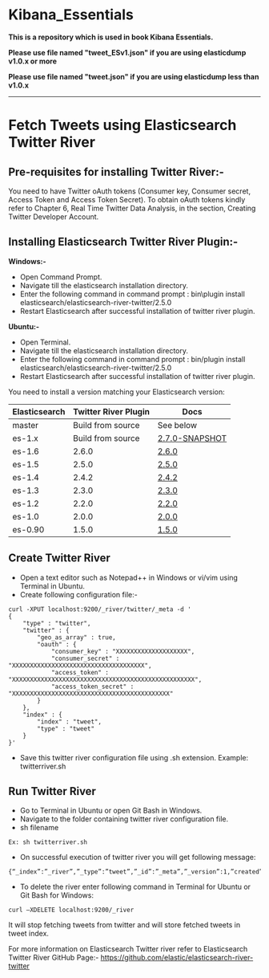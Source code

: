# Kibana_Essentials
**This is a repository which is used in book Kibana Essentials.**

**Please use file named "tweet_ESv1.json"  if you are using elasticdump v1.0.x or more**

**Please use file named "tweet.json"  if you are using elasticdump less than v1.0.x**

----


Fetch Tweets using Elasticsearch Twitter River
==================================

Pre-requisites for installing Twitter River:-
-------------

You need to have Twitter oAuth tokens  (Consumer key, Consumer secret, Access Token and Access Token Secret). To obtain oAuth tokens kindly refer to Chapter 6, Real Time Twitter Data Analysis, in the section, Creating Twitter Developer Account.

Installing Elasticsearch Twitter River Plugin:-
------------

**Windows:-**
* Open Command Prompt.
*	Navigate till the elasticsearch installation directory.
*	Enter  the following command in command prompt : bin\plugin install elasticsearch/elasticsearch-river-twitter/2.5.0
*	Restart Elasticsearch after successful installation of twitter river plugin.

**Ubuntu:-**
*	Open Terminal.
*	Navigate till the elasticsearch installation directory.
*	Enter  the following command in command prompt : bin/plugin install elasticsearch/elasticsearch-river-twitter/2.5.0 
*	Restart Elasticsearch after successful installation of twitter river plugin.

You need to install a version matching your Elasticsearch version:

|       Elasticsearch    |Twitter River Plugin|                                                            Docs                                                                   |
|------------------------|-------------------|------------------------------------------------------------------------------------------------------------------------------------|
|    master              | Build from source | See below                                                                                                                          |
|    es-1.x              | Build from source  | [2.7.0-SNAPSHOT](https://github.com/elasticsearch/elasticsearch-river-twitter/tree/es-1.x/#version-270-snapshot-for-elasticsearch-1x)|
|    es-1.6              |     2.6.0         | [2.6.0](https://github.com/elastic/elasticsearch-river-twitter/tree/v2.6.0/#version-260-for-elasticsearch-16)                  |
|    es-1.5              |     2.5.0         | [2.5.0](https://github.com/elastic/elasticsearch-river-twitter/tree/v2.5.0/#version-250-for-elasticsearch-15)                  |
|    es-1.4              |     2.4.2         | [2.4.2](https://github.com/elasticsearch/elasticsearch-river-twitter/tree/v2.4.2/#version-242-for-elasticsearch-14)                  |
|    es-1.3              |     2.3.0         | [2.3.0](https://github.com/elasticsearch/elasticsearch-river-twitter/tree/v2.3.0/#version-230-for-elasticsearch-13)                  |
|    es-1.2              |     2.2.0         | [2.2.0](https://github.com/elasticsearch/elasticsearch-river-twitter/tree/v2.2.0/#twitter-river-plugin-for-elasticsearch)          |
|    es-1.0              |     2.0.0         | [2.0.0](https://github.com/elasticsearch/elasticsearch-river-twitter/tree/v2.0.0/#twitter-river-plugin-for-elasticsearch)          |
|    es-0.90             |     1.5.0         | [1.5.0](https://github.com/elasticsearch/elasticsearch-river-twitter/tree/v1.5.0/#twitter-river-plugin-for-elasticsearch)          |

Create Twitter River 
------------

*	Open a text editor such as Notepad++ in Windows or vi/vim using Terminal in Ubuntu.
*	Create following configuration file:-

```
curl -XPUT localhost:9200/_river/twitter/_meta -d '
{	
    "type" : "twitter",
    "twitter" : {
		"geo_as_array" : true,
		"oauth" : {
            "consumer_key" : "XXXXXXXXXXXXXXXXXXXX",
            "consumer_secret" : "XXXXXXXXXXXXXXXXXXXXXXXXXXXXXXXXXXXXX",
            "access_token" : "XXXXXXXXXXXXXXXXXXXXXXXXXXXXXXXXXXXXXXXXXXXXXXXXXXX",
            "access_token_secret" : "XXXXXXXXXXXXXXXXXXXXXXXXXXXXXXXXXXXXXXXXXXXX"
        }
    }, 
    "index" : {
        "index" : "tweet",
        "type" : "tweet"
    }
}'

```
*	Save this twitter river configuration file using .sh extension. Example: twitterriver.sh

Run Twitter River 
------------

*	Go to Terminal in Ubuntu or open Git Bash in Windows.
*	Navigate to the folder containing twitter river configuration file.
*	sh filename
```
Ex: sh twitterriver.sh
```
*	On successful execution of twitter  river you will get following message:
```
{“_index”:”_river”,”_type”:”tweet”,”_id”:”_meta”,”_version”:1,”created”:true}
```
*	To delete the river enter following command in Terminal for Ubuntu or Git Bash for Windows:
```
curl –XDELETE localhost:9200/_river
```
It will stop  fetching tweets from twitter and will store fetched tweets in tweet index.

For more information on Elasticsearch Twitter river refer to Elasticsearch Twitter River GitHub Page:-
https://github.com/elastic/elasticsearch-river-twitter
